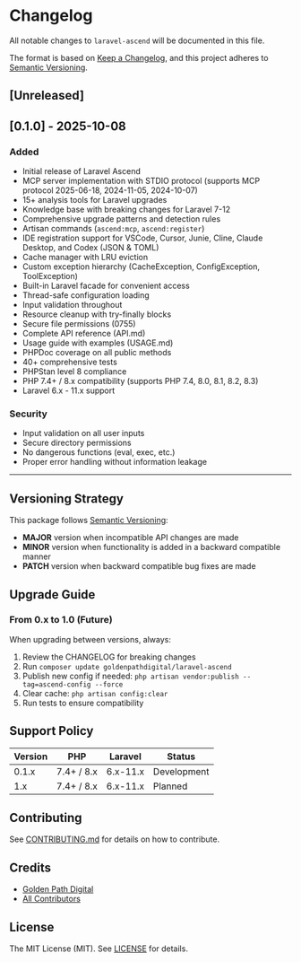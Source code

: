 # Changelog

All notable changes to `laravel-ascend` will be documented in this file.

The format is based on [Keep a Changelog](https://keepachangelog.com/en/1.0.0/),
and this project adheres to [Semantic Versioning](https://semver.org/spec/v2.0.0.html).

## [Unreleased]

## [0.1.0] - 2025-10-08

### Added
- Initial release of Laravel Ascend
- MCP server implementation with STDIO protocol (supports MCP protocol 2025-06-18, 2024-11-05, 2024-10-07)
- 15+ analysis tools for Laravel upgrades
- Knowledge base with breaking changes for Laravel 7-12
- Comprehensive upgrade patterns and detection rules
- Artisan commands (`ascend:mcp`, `ascend:register`)
- IDE registration support for VSCode, Cursor, Junie, Cline, Claude Desktop, and Codex (JSON & TOML)
- Cache manager with LRU eviction
- Custom exception hierarchy (CacheException, ConfigException, ToolException)
- Built-in Laravel facade for convenient access
- Thread-safe configuration loading
- Input validation throughout
- Resource cleanup with try-finally blocks
- Secure file permissions (0755)
- Complete API reference (API.md)
- Usage guide with examples (USAGE.md)
- PHPDoc coverage on all public methods
- 40+ comprehensive tests
- PHPStan level 8 compliance
- PHP 7.4+ / 8.x compatibility (supports PHP 7.4, 8.0, 8.1, 8.2, 8.3)
- Laravel 6.x - 11.x support

### Security
- Input validation on all user inputs
- Secure directory permissions
- No dangerous functions (eval, exec, etc.)
- Proper error handling without information leakage

---

## Versioning Strategy

This package follows [Semantic Versioning](https://semver.org/):

- **MAJOR** version when incompatible API changes are made
- **MINOR** version when functionality is added in a backward compatible manner
- **PATCH** version when backward compatible bug fixes are made

## Upgrade Guide

### From 0.x to 1.0 (Future)

When upgrading between versions, always:

1. Review the CHANGELOG for breaking changes
2. Run `composer update goldenpathdigital/laravel-ascend`
3. Publish new config if needed: `php artisan vendor:publish --tag=ascend-config --force`
4. Clear cache: `php artisan config:clear`
5. Run tests to ensure compatibility

## Support Policy

| Version | PHP          | Laravel  | Status      |
|---------|--------------|----------|-------------|
| 0.1.x   | 7.4+ / 8.x   | 6.x-11.x | Development |
| 1.x     | 7.4+ / 8.x   | 6.x-11.x | Planned     |

## Contributing

See [CONTRIBUTING.md](CONTRIBUTING.md) for details on how to contribute.

## Credits

- [Golden Path Digital](https://github.com/goldenpathdigital)
- [All Contributors](../../contributors)

## License

The MIT License (MIT). See [LICENSE](LICENSE) for details.

